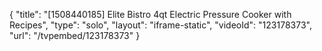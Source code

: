 {
    "title": "[1508440185] Elite Bistro 4qt Electric Pressure Cooker with Recipes",
    "type": "solo",
    "layout": "iframe-static",
    "videoId": "123178373",
    "url": "\/tvpembed\/123178373"
}